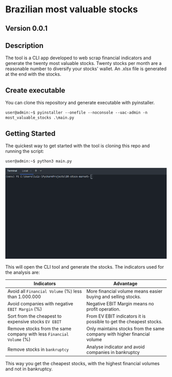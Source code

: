 # Brazilian most valuable stocks 

## Version 0.0.1

## Description

The tool is a CLI app developed to web scrap financial indicators and generate the twenty most valuable stocks.
Twenty stocks per month are a reasonable number to diversify your stocks' wallet.
An .xlsx file is generated at the end with the stocks.

## Create executable

You can clone this repository and generate executable with pyinstaller.

```console
user@admin:~$ pyinstaller --onefile --noconsole --uac-admin -n most_valuable_stocks .\main.py
```

## Getting Started

The quickest way to get started with the tool is cloning this repo and running the script:

```console
user@admin:~$ python3 main.py
```

![br-stock-gif](docs/br_stock_usage.gif)


This will open the CLI tool and generate the stocks.
The indicators used for the analysis are:

| Indicators                                                           | Advantage                                                                |
|----------------------------------------------------------------------|--------------------------------------------------------------------------|
| Avoid all `Financial Volume` (%) less than 1.000.000                 | More financial volume means easier buying and selling stocks.            | 
| Avoid companies with negative `EBIT Margin` (%)                      | Negative EBIT Margin means no profit operation.                          |
| Sort from the cheapest to expensive stocks `EV EBIT`                 | From EV EBIT indicators it is possible to get the cheapest stocks.       |
| Remove stocks from the same company with less `Financial Volume` (%) | Only maintains stocks from the same company with higher financial volume |
| Remove stocks in `bankruptcy`                                        | Analyse indicator and avoid companies in bankruptcy                      |

This way you get the cheapest stocks, with the highest financial volumes and not in bankruptcy.
